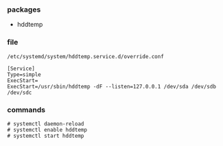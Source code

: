 ### packages

  - hddtemp

### file
`/etc/systemd/system/hddtemp.service.d/override.conf`

    [Service] 
    Type=simple
    ExecStart=
    ExecStart=/usr/sbin/hddtemp -dF --listen=127.0.0.1 /dev/sda /dev/sdb /dev/sdc


### commands

    # systemctl daemon-reload
    # systemctl enable hddtemp
    # systemctl start hddtemp
